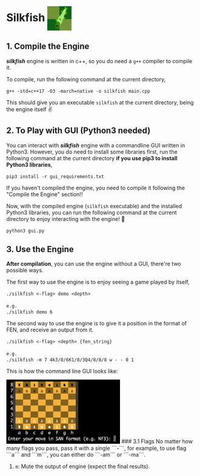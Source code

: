 <h1 style="display: inline;">
  Silkfish
  <img src="images/logo64.gif" alt="Silkfish Logo" style="vertical-align: middle;"/>
</h1>

## 1. Compile the Engine
***silkfish*** engine is written in c++, so you do need a ```g++``` compiler to compile it. 

To compile, run the following command at the current directory,

    g++ -std=c++17 -O3 -march=native -o silkfish main.cpp

This should give you an executable ```silkfish``` at the current directory, being the engine itself &#x270C;

## 2. To Play with GUI (Python3 needed)
You can interact with ***silkfish*** engine with a commandline GUI written in Python3. However, you do need to install some libraries first, run the following command at the current directory **if you use pip3 to install Python3 libraries**,

    pip3 install -r gui_requirements.txt

If you haven't compiled the engine, you need to compile it following the "Compile the Engine" section!!

Now, with the compiled engine (```silkfish``` executable) and the installed Python3 libraries, you can run the following command at the current directory to enjoy interacting with the engine! &#x1F37A;

    python3 gui.py

## 3. Use the Engine
**After compilation**, you can use the engine without a GUI, there're two possible ways.

The first way to use the engine is to enjoy seeing a game played by itself,

    ./silkfish <-flag> demo <depth>

    e.g.
    ./silkfish demo 6

The second way to use the engine is to give it a position in the format of FEN, and receive an output from it.

    ./silkfish <-flag> <depth> {fen_string} 

    e.g.
    ./silkfish -m 7 4k3/8/6K1/8/3Q4/8/8/8 w - - 0 1

This is how the command line GUI looks like:

<img src="images/gui.png" alt="GUI" style="width: 300px;"/>
### 3.1 Flags
No matter how many flags you pass, pass it with a single ```-```, for example, to use flag ```a``` and ```m```, you can either do ```-am``` or ```-ma```.

1. ```m```: Mute the output of engine (expect the final results).
